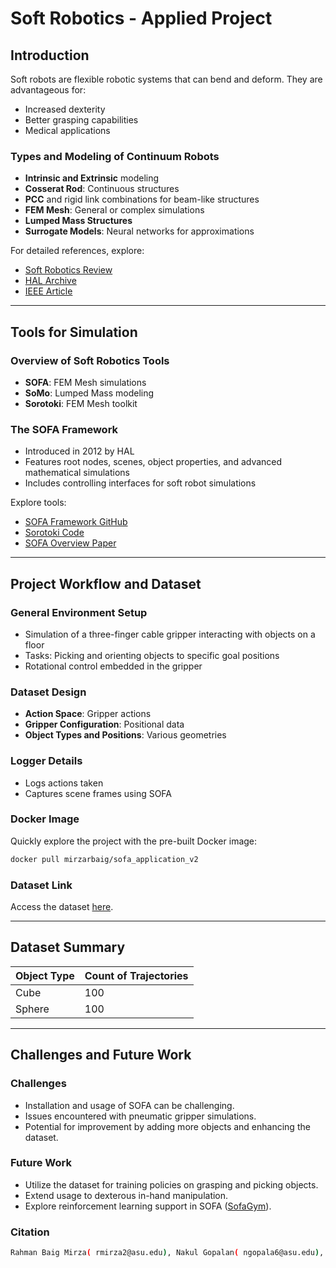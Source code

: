 # Soft Robotics - Applied Project

## Introduction
Soft robots are flexible robotic systems that can bend and deform. They are advantageous for:
- Increased dexterity
- Better grasping capabilities
- Medical applications

### Types and Modeling of Continuum Robots
- **Intrinsic and Extrinsic** modeling
- **Cosserat Rod**: Continuous structures
- **PCC** and rigid link combinations for beam-like structures
- **FEM Mesh**: General or complex simulations
- **Lumped Mass Structures**
- **Surrogate Models**: Neural networks for approximations

For detailed references, explore:
- [Soft Robotics Review](https://onlinelibrary.wiley.com/doi/full/10.1002/aisy.202200367)
- [HAL Archive](https://hal.science/hal-04334544v1/file/2112.03645.pdf)
- [IEEE Article](https://ieeexplore.ieee.org/stamp/stamp.jsp?tp=&arnumber=10136424)

---

## Tools for Simulation

### Overview of Soft Robotics Tools
- **SOFA**: FEM Mesh simulations
- **SoMo**: Lumped Mass modeling
- **Sorotoki**: FEM Mesh toolkit

### The SOFA Framework
- Introduced in 2012 by HAL
- Features root nodes, scenes, object properties, and advanced mathematical simulations
- Includes controlling interfaces for soft robot simulations

Explore tools:
- [SOFA Framework GitHub](https://github.com/sofa-framework)
- [Sorotoki Code](https://bjcaasenbrood.github.io/SorotokiCode/)
- [SOFA Overview Paper](https://www.lirmm.fr/~gilles/papers/faure_springer12.pdf)

---

## Project Workflow and Dataset

### General Environment Setup
- Simulation of a three-finger cable gripper interacting with objects on a floor
- Tasks: Picking and orienting objects to specific goal positions
- Rotational control embedded in the gripper

### Dataset Design
- **Action Space**: Gripper actions
- **Gripper Configuration**: Positional data
- **Object Types and Positions**: Various geometries

### Logger Details
- Logs actions taken
- Captures scene frames using SOFA

### Docker Image
Quickly explore the project with the pre-built Docker image:
```bash
docker pull mirzarbaig/sofa_application_v2
```

### Dataset Link
Access the dataset [here](https://drive.google.com/file/d/1c2X_SopB0AovaBwLmH0h0JhwIudQu1AH/view?usp=drive_link).

---

## Dataset Summary
| Object Type | Count of Trajectories |
|-------------|-----------------------|
| Cube        | 100                   |
| Sphere      | 100                   |

---

## Challenges and Future Work

### Challenges
- Installation and usage of SOFA can be challenging.
- Issues encountered with pneumatic gripper simulations.
- Potential for improvement by adding more objects and enhancing the dataset.

### Future Work
- Utilize the dataset for training policies on grasping and picking objects.
- Extend usage to dexterous in-hand manipulation.
- Explore reinforcement learning support in SOFA ([SofaGym](https://github.com/SofaDefrost/SofaGym)).

### Citation
```bash
Rahman Baig Mirza( rmirza2@asu.edu), Nakul Gopalan( ngopala6@asu.edu), Arizona State University.
```

